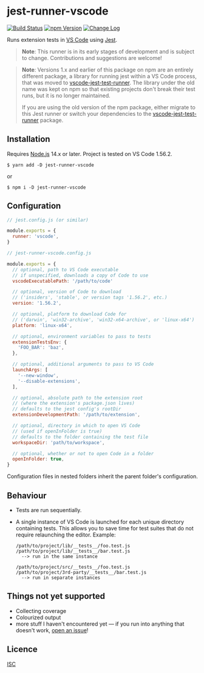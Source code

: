 # jest-runner-vscode

[![Build Status](https://github.com/adalinesimonian/jest-runner-vscode/actions/workflows/main-test.yml/badge.svg?branch=main)][build status] [![npm Version](https://img.shields.io/npm/v/jest-runner-vscode.svg)][npm] [![Change Log](https://img.shields.io/badge/Change%20Log-grey.svg)][change log]

Runs extension tests in [VS Code] using [Jest].

> **Note**: This runner is in its early stages of development and is subject to change. Contributions and suggestions are welcome!

> **Note**: Versions 1.x and earlier of this package on npm are an entirely different package, a library for running jest within a VS Code process, that was moved to [vscode-jest-test-runner]. The library under the old name was kept on npm so that existing projects don't break their test runs, but it is no longer maintained.
>
> If you are using the old version of the npm package, either migrate to this Jest runner or switch your dependencies to the [vscode-jest-test-runner] package.

## Installation

Requires [Node.js] 14.x or later. Project is tested on VS Code 1.56.2.

```shell
$ yarn add -D jest-runner-vscode
```

or

```shell
$ npm i -D jest-runner-vscode
```

## Configuration

```js
// jest.config.js (or similar)

module.exports = {
  runner: 'vscode',
}
```

```js
// jest-runner-vscode.config.js

module.exports = {
  // optional, path to VS Code executable
  // if unspecified, downloads a copy of Code to use
  vscodeExecutablePath: '/path/to/code'

  // optional, version of Code to download
  // ('insiders', 'stable', or version tags '1.56.2', etc.)
  version: '1.56.2',

  // optional, platform to download Code for
  // ('darwin', 'win32-archive', 'win32-x64-archive', or 'linux-x64')
  platform: 'linux-x64',

  // optional, environment variables to pass to tests
  extensionTestsEnv: {
    'FOO_BAR': 'baz',
  },

  // optional, additional arguments to pass to VS Code
  launchArgs: [
    '--new-window',
    '--disable-extensions',
  ],

  // optional, absolute path to the extension root
  // (where the extension's package.json lives)
  // defaults to the jest config's rootDir
  extensionDevelopmentPath: '/path/to/extension',

  // optional, directory in which to open VS Code
  // (used if openInFolder is true)
  // defaults to the folder containing the test file
  workspaceDir: 'path/to/workspace',

  // optional, whether or not to open Code in a folder
  openInFolder: true,
}
```

Configuration files in nested folders inherit the parent folder's configuration.

## Behaviour

- Tests are run sequentially.
- A single instance of VS Code is launched for each unique directory containing tests. This allows you to save time for test suites that do not require relaunching the editor. Example:

  ```text
  /path/to/project/lib/__tests__/foo.test.js
  /path/to/project/lib/__tests__/bar.test.js
    --> run in the same instance

  /path/to/project/src/__tests__/foo.test.js
  /path/to/project/3rd-party/__tests__/bar.test.js
    --> run in separate instances
  ```

## Things not yet supported

- Collecting coverage
- Colourized output
- more stuff I haven't encountered yet — if you run into anything that doesn't work, [open an issue]!

## Licence

[ISC](LICENCE)

[build status]: https://github.com/adalinesimonian/jest-runner-vscode/actions/workflows/main-test.yml
[npm]: https://www.npmjs.com/package/jest-runner-vscode
[change log]: CHANGELOG.md
[vs code]: https://code.visualstudio.com/
[jest]: https://jestjs.io/
[vscode-jest-test-runner]: https://github.com/bmealhouse/vscode-jest-test-runner
[node.js]: https://nodejs.org/
[open an issue]: https://github.com/adalinesimonian/jest-runner-vscode/issues/new/choose
